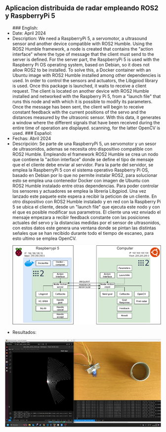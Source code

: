 
## Aplicacion distribuida de radar empleando ROS2 y RaspberryPi 5
<ul>
    ### English:
    <li>Date: April 2024</li>
    <li>Description: We need a RaspberryPi 5, a servomotor, a ultrasound sensor and another device compatible with ROS2 Humble. Using the ROS2 Humble framework, a node is created that contains the "action interface" where the type of message that the client must send to the server is defined. For the server part, the RaspberryPi 5 is used with the Raspberry Pi OS operating system, based on Debian, so it does not allow ROS2 to be installed. To solve this, a Docker container with an Ubuntu image with ROS2 Humble installed among other dependencies is used. In order to control the sensors and actuators, the Libgpiod library is used. Once this package is launched, it waits to receive a client request. The client is located on another device with ROS2 Humble installed and networked with the Raspberry Pi 5, from a "launch file" that runs this node and with which it is possible to modify its parameters. Once the message has been sent, the client will begin to receive constant feedback with the current positions of the servo and the distances measured by the ultrasonic sensor. With this data, it generates a window where the different signals that have been received during the entire time of operation are displayed. scanning, for the latter OpenCV is used. 
    ### Español:   
    <li>Fechas: Abril 2024</li>
    <li>Descripción: Se parte de una RaspberryPi 5, un servomotor y un sesor de ultrasonidos, ademas se necesita otro dispositivo compatible con ROS2 Humble. Empleando el framework ROS2 Humble se crea un nodo que contiene la "action interface" donde se define el tipo de mensaje que el el cliente debe enviar al servidor. Para la parte del servidor, se emplea la RaspberryPi 5 con el sistema operativo Raspberry Pi OS, basado en Debian por lo que no permite instalar ROS2, para solucionar esto se emplea una contenedor Docker con imagen de Ubuntu con ROS2 Humble instalado entre otras dependencias. Para poder controlar los sensores y actuadores se emplea la libreria Libgpiod. Una vez lanzado este paquete este espera a recibir la peticion de un cliente. En otro dispositivo con ROS2 Humble instalado y en red con la Raspberry Pi 5 se ubica el cliente, desde un "launch file" que ejecuta este nodo y con el que es posible modificar sus parametros. El cliente una vez enviado el mensaje empezara a recibir feedback constante con las posiciones actuales del servo y la distancias medidas por el sensor de ultrasonidos, con estos datos este genera una ventana donde se pintan las distintas señales que se han recibido durante todo el tiempo de escaneo, para esto ultimo se emplea OpenCV.  
   
![foto](https://github.com/asier-vega-gutierrez/ROS2_RPI5_Radar/blob/main/doc/EsquemaGeneral.png)

</li>
    <li>Resultados:</li>
</ul>

![foto](https://github.com/asier-vega-gutierrez/ROS2_RPI5_Radar/blob/main/doc/Demostracion.png)
